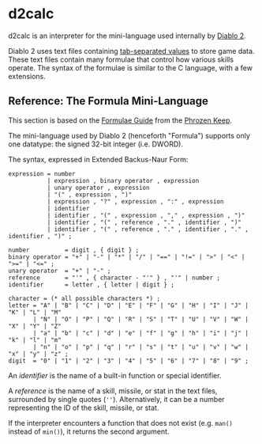# d2calc

d2calc is an interpreter for the mini-language used internally by [Diablo 2].

Diablo 2 uses text files containing [tab-separated values] to store game data.
These text files contain many formulae that control how various skills operate.
The syntax of the formulae is similar to the C language, with a few extensions.

[Diablo 2]: https://en.wikipedia.org/wiki/Diablo_II
[tab-separated values]: https://en.wikipedia.org/wiki/Tab-separated_values

## Reference: The Formula Mini-Language

This section is based on the [Formulae Guide] from the [Phrozen Keep].

[Formulae Guide]: https://d2mods.info/forum/kb/viewarticle?a=371
[Phrozen Keep]: https://d2mods.info/

The mini-language used by Diablo 2 (henceforth "Formula") supports only one
datatype: the signed 32-bit integer (i.e. DWORD).

The syntax, expressed in Extended Backus-Naur Form:

```ebnf
expression = number
           | expression , binary operator , expression
           | unary operator , expression
           | "(" , expression , ")"
           | expression , "?" , expression , ":" , expression
           | identifier
           | identifier , "(" , expression , "," , expression , ")"
           | identifier , "(" , reference , "." , identifier , ")"
           | identifier , "(" , reference , "." , identifier , "." , identifier , ")" ;

number          = digit , { digit } ;
binary operator = "+" | "-" | "*" | "/" | "==" | "!=" | ">" | "<" | ">=" | "<=" ;
unary operator  = "+" | "-" ;
reference       = "'" , { character - "'" } , "'" | number ;
identifier      = letter , { letter | digit } ;

character = (* all possible characters *) ;
letter = "A" | "B" | "C" | "D" | "E" | "F" | "G" | "H" | "I" | "J" | "K" | "L" | "M"
       | "N" | "O" | "P" | "Q" | "R" | "S" | "T" | "U" | "V" | "W" | "X" | "Y" | "Z"
       | "a" | "b" | "c" | "d" | "e" | "f" | "g" | "h" | "i" | "j" | "k" | "l" | "m"
       | "n" | "o" | "p" | "q" | "r" | "s" | "t" | "u" | "v" | "w" | "x" | "y" | "z" ;
digit  = "0" | "1" | "2" | "3" | "4" | "5" | "6" | "7" | "8" | "9" ;
```

An *identifier* is the name of a built-in function or special identifier.

A *reference* is the name of a skill, missile, or stat in the text files,
surrounded by single quotes (`''`). Alternatively, it can be a number
representing the ID of the skill, missile, or stat.

If the interpreter encounters a function that does not exist (e.g. `man()`
instead of `min()`), it returns the second argument.
